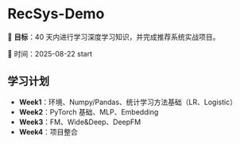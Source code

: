 # RecSys-Demo

🎯 **目标**：40 天内进行学习深度学习知识，并完成推荐系统实战项目。  


📅 时间：2025-08-22 start


## 学习计划
- **Week1**：环境、Numpy/Pandas、统计学习方法基础（LR、Logistic）
- **Week2**：PyTorch 基础、MLP、Embedding
- **Week3**：FM、Wide&Deep、DeepFM
- **Week4**：项目整合

